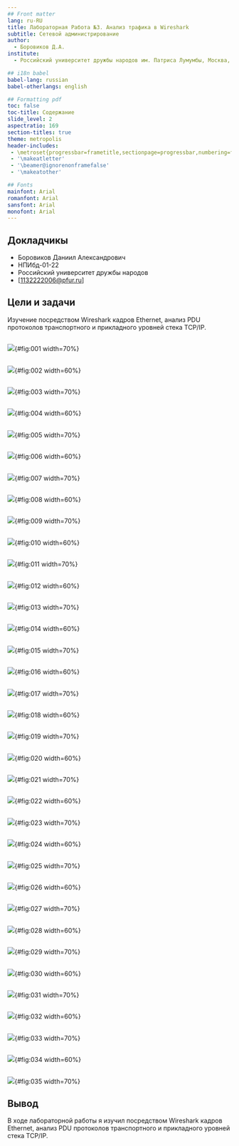 ```yaml
---
## Front matter
lang: ru-RU
title: Лабораторная Работа №3. Анализ трафика в Wireshark
subtitle: Сетевой администрирование
author:
  - Боровиков Д.А.
institute:
  - Российский университет дружбы народов им. Патриса Лумумбы, Москва, Россия

## i18n babel
babel-lang: russian
babel-otherlangs: english

## Formatting pdf
toc: false
toc-title: Содержание
slide_level: 2
aspectratio: 169
section-titles: true
theme: metropolis
header-includes:
 - \metroset{progressbar=frametitle,sectionpage=progressbar,numbering=fraction}
 - '\makeatletter'
 - '\beamer@ignorenonframefalse'
 - '\makeatother'

## Fonts
mainfont: Arial
romanfont: Arial
sansfont: Arial
monofont: Arial
---
```



## Докладчикы


  * Боровиков Даниил Александрович
  * НПИбд-01-22
  * Российский университет дружбы народов
  * [1132222006@pfur.ru]


## Цели и задачи

Изучение посредством Wireshark кадров Ethernet, анализ PDU протоколов
транспортного и прикладного уровней стека TCP/IP.

## 

![](image/1.png){#fig:001 width=70%}

## 

![](image/2.png){#fig:002 width=60%}

## 

![](image/3.png){#fig:003 width=70%}

## 

![](image/4.png){#fig:004 width=60%}

## 

![](image/5.png){#fig:005 width=70%}

## 

![](image/6.png){#fig:006 width=60%}

## 

![](image/7.png){#fig:007 width=70%}

## 

![](image/8.png){#fig:008 width=60%}

## 

![](image/9.png){#fig:009 width=70%}

## 

![](image/10.png){#fig:010 width=60%}

## 

![](image/11.png){#fig:011 width=70%}

## 

![](image/12.png){#fig:012 width=60%}

## 

![](image/13.png){#fig:013 width=70%}

## 

![](image/14.png){#fig:014 width=60%}

## 

![](image/15.png){#fig:015 width=70%}

## 

![](image/16.png){#fig:016 width=60%}

## 

![](image/17.png){#fig:017 width=70%}

## 

![](image/18.png){#fig:018 width=60%}

## 

![](image/19.png){#fig:019 width=70%}

## 

![](image/20.png){#fig:020 width=60%}

## 

![](image/21.png){#fig:021 width=70%}

## 

![](image/22.png){#fig:022 width=60%}

## 

![](image/23.png){#fig:023 width=70%}

## 

![](image/24.png){#fig:024 width=60%}

## 

![](image/25.png){#fig:025 width=70%}

## 

![](image/26.png){#fig:026 width=60%}

## 

![](image/27.png){#fig:027 width=70%}

## 

![](image/28.png){#fig:028 width=60%}

## 

![](image/29.png){#fig:029 width=70%}

## 

![](image/30.png){#fig:030 width=60%}

## 

![](image/31.png){#fig:031 width=70%}

## 

![](image/32.png){#fig:032 width=60%}

## 

![](image/33.png){#fig:033 width=70%}

## 

![](image/34.png){#fig:034 width=60%}

## 

![](image/35.png){#fig:035 width=70%}


## Вывод

В ходе лабораторной работы я изучил посредством Wireshark кадров Ethernet, анализ PDU протоколов транспортного и прикладного уровней стека TCP/IP.